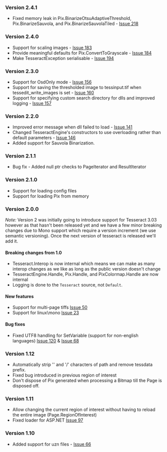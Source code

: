 ﻿### Version 2.4.1

* Fixed memory leak in Pix.BinarizeOtsuAdaptiveThreshold, Pix.BinarizeSauvola, and Pix.BinarizeSauvolaTiled - [Issue 218](https://github.com/charlesw/tesseract/issues/218)

### Version 2.4.0

* Support for scaling images - [Issue 183](https://github.com/charlesw/tesseract/issues/183)
* Provide meaningful defaults for Pix.ConvertToGrayscale  - [Issue 184](https://github.com/charlesw/tesseract/issues/184)
* Make TesseractException serialisable - [Issue 194](https://github.com/charlesw/tesseract/issues/194)

### Version 2.3.0

* Support for OsdOnly mode - [Issue 156](https://github.com/charlesw/tesseract/issues/156)
* Support for saving the thresholded image to tessinput.tif when tessedit_write_images is set - [Issue 160](https://github.com/charlesw/tesseract/issues/160)
* Support for specifying custom search directory for dlls and improved logging - [Issue 157](https://github.com/charlesw/tesseract/issues/157)

### Version 2.2.0

* Improved error message when dll failed to load - [Issue 141](https://github.com/charlesw/tesseract/issues/141)
* Changed TesseractEngine's constructors to use overloading rather than default parameters - [Issue 146](https://github.com/charlesw/tesseract/issues/146)
* Added support for Sauvola Binarization.

### Version 2.1.1

* Bug fix - Added null ptr checks to PageIterator and ResultIterator

### Version 2.1.0

* Support for loading config files
* Support for loading Pix from memory

### Version 2.0.0

*Note:* Version 2 was initially going to introduce support for Tesseract 3.03 however as that hasn't been released yet and we have a few minor breaking changes
due to Mono support which require a version increment (we use semantic versioning). Once the next version of tesseract is released we'll add it.

#### Breaking changes from 1.0

* Tesseract.Interop is now internal which means we can make as many interop changes as we like as long as the public version doesn't change
* TesseractEngine.Handle, Pix.Handle, and PixColormap.Handle are now internal
* Logging is done to the ``Tesseract`` source, not ``Default``.

#### New features

* Support for multi-page tiffs [Issue 50](https://github.com/charlesw/tesseract/issues/50)
* Support for linux\mono [Issue 23](https://github.com/charlesw/tesseract/issues/23)

#### Bug fixes

* Fixed UTF8 handling for SetVariable (support for non-english languages) [Issue 120](https://github.com/charlesw/tesseract/issues/120) & [Issue 68](https://github.com/charlesw/tesseract/issues/68)

### Version 1.12

* Automatically strip '\' and '/' characters of path and remove tessdata prefix.
* Fixed bug introduced in previous region of interest
* Don't dispose of Pix generated when processing a Bitmap till the Page is disposed off.

### Version 1.11

* Allow changing the current region of interest without having to reload the entire image (Page.RegionOfInterest)
* Fixed loader for ASP.NET [Issue 97](https://github.com/charlesw/tesseract/issues/97)


### Version 1.10

* Added support for uzn files - [Issue 66](https://github.com/charlesw/tesseract/issues/66)

